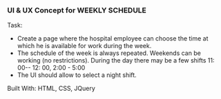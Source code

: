 ### UI & UX Concept for WEEKLY SCHEDULE
Task: 
- Create a page where the hospital employee can choose the time at which he is available for work during the week.
- The schedule of the week is always repeated. Weekends can be working (no restrictions). During the day there may be a few shifts 11: 00-- 12: 00, 2:00 - 5:00
- The UI should allow to select a night shift.


Built With: HTML, CSS, JQuery
